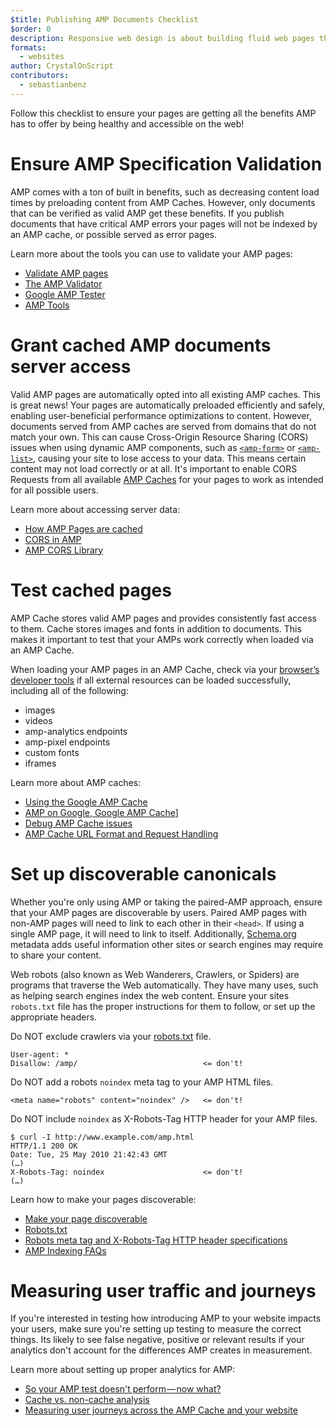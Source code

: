 ```yaml
---
$title: Publishing AMP Documents Checklist
$order: 0
description: Responsive web design is about building fluid web pages that respond to your user's needs—pages that fit their device's screen size and orientation. You can achieve ...
formats:
  - websites
author: CrystalOnScript
contributors:
  - sebastianbenz
---
```


Follow this checklist to ensure your pages are getting all the benefits AMP has to offer by being healthy and accessible on the web!

# Ensure AMP Specification Validation

AMP comes with a ton of built in benefits, such as decreasing content load times by preloading content from AMP Caches. However, only documents that can be verified as valid AMP get these benefits. If you publish documents that have critical AMP errors your pages will not be indexed by an AMP cache, or possible served as error pages.

Learn more about the tools you can use to validate your AMP pages:

- [Validate AMP pages](../../../documentation/guides-and-tutorials/learn/validation-workflow/validate_amp.md?format=websites)
- [The AMP Validator ](https://validator.ampproject.org/)
- [Google AMP Tester](https://search.google.com/test/amp)
- [AMP Tools](../../../documentation/tools.html?format=websites)

# Grant cached AMP documents server access

Valid AMP pages are automatically opted into all existing AMP caches. This is great news! Your pages are automatically preloaded efficiently and safely, enabling user-beneficial performance optimizations to content. However, documents served from AMP caches are served from domains that do not match your own. This can cause Cross-Origin Resource Sharing (CORS) issues when using dynamic AMP components, such as [`<amp-form>`](../../../documentation/components/reference/amp-form.md?format=websites) or [`<amp-list>`](../../../documentation/components/reference/amp-list.md?format=websites), causing your site to lose access to your data. This means certain content may not load correctly or at all. It's important to enable CORS Requests from all available [AMP Caches](https://cdn.ampproject.org/caches.json) for your pages to work as intended for all possible users.

Learn more about accessing server data:

- [How AMP Pages are cached ](../../../documentation/guides-and-tutorials/learn/amp-caches-and-cors/how_amp_pages_are_cached.md?format=websites)
- [CORS in AMP](../../../documentation/guides-and-tutorials/learn/amp-caches-and-cors/amp-cors-requests.md?format=websites)
- [AMP CORS Library](https://www.npmjs.com/package/amp-toolbox-cors)

# Test cached pages

AMP Cache stores valid AMP pages and provides consistently fast access to them. Cache stores images and fonts in addition to documents. This makes it important to test that your AMPs work correctly when loaded via an AMP Cache.

When loading your AMP pages in an AMP Cache, check via your [browser’s developer tools](https://developers.google.com/web/tools/chrome-devtools/) if all external resources can be loaded successfully, including all of the following:

- images
- videos
- amp-analytics endpoints
- amp-pixel endpoints
- custom fonts
- iframes

Learn more about AMP caches:

- [Using the Google AMP Cache](../../../documentation/examples/documentation/Using_the_Google_AMP_Cache.html?format=websites)
- [AMP on Google, Google AMP Cache](https://developers.google.com/amp/cache/overview)]
- [Debug AMP Cache issues](../../../documentation/guides-and-tutorials/learn/amp-caches-and-cors/amp-cache-debugging.md?format=websites)
- [AMP Cache URL Format and Request Handling](../../../documentation/guides-and-tutorials/learn/amp-caches-and-cors/amp-cache-urls.md?format=websites)

# Set up discoverable canonicals

Whether you're only using AMP or taking the paired-AMP approach, ensure that your AMP pages are discoverable by users. Paired AMP pages with non-AMP pages will need to link to each other in their `<head>`. If using a single AMP page, it will need to link to itself. Additionally, [Schema.org](https://schema.org/) metadata adds useful information other sites or search engines may require to share your content.

Web robots (also known as Web Wanderers, Crawlers, or Spiders) are programs that traverse the Web automatically. They have many uses, such as helping search engines index the web content. Ensure your sites `robots.txt` file has the proper instructions for them to follow, or set up the appropriate headers.

Do NOT exclude crawlers via your [robots.txt](https://support.google.com/webmasters/answer/6062608?hl=en) file.

```
User-agent: *
Disallow: /amp/                            <= don't!
```

Do NOT add a robots `noindex` meta tag to your AMP HTML files.

```
<meta name="robots" content="noindex" />   <= don't!
```

Do NOT include `noindex` as X-Robots-Tag HTTP header for your AMP files.

```
$ curl -I http://www.example.com/amp.html
HTTP/1.1 200 OK
Date: Tue, 25 May 2010 21:42:43 GMT
(…)
X-Robots-Tag: noindex                      <= don't!
(…)
```

Learn how to make your pages discoverable:

- [Make your page discoverable ](discovery.md?format=websites)
- [Robots.txt](http://www.robotstxt.org/)
- [Robots meta tag and X-Robots-Tag HTTP header specifications](https://developers.google.com/search/reference/robots_meta_tag)
- [AMP Indexing FAQs](https://productforums.google.com/forum/?hl=en#!category-topic/webmasters/Vrgj-a-gtm0)

# Measuring user traffic and journeys

If you're interested in testing how introducing AMP to your website impacts your users, make sure you're setting up testing to measure the correct things. Its likely to see false negative, positive or relevant results if your analytics don't account for the differences AMP creates in measurement.

Learn more about setting up proper analytics for AMP:

- [So your AMP test doesn't perform — now what?](https://blog.amp.dev/2018/11/08/so-your-amp-test-doesnt-perform%e2%80%8a-%e2%80%8anow-what/)
- [Cache vs. non-cache analysis](https://support.google.com/analytics/answer/6343176?hl=en#cache)
- [Measuring user journeys across the AMP Cache and your website](https://blog.amp.dev/2018/11/08/so-your-amp-test-doesnt-perform%e2%80%8a-%e2%80%8anow-what/)
